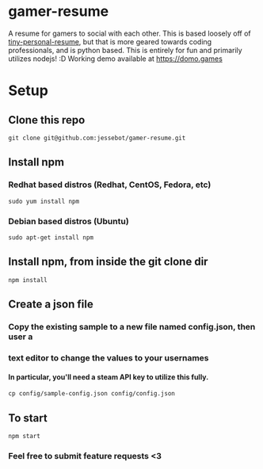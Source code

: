 # gamer-resume
A resume for gamers to social with each other. This is based loosely off of
[tiny-personal-resume](https://github.com/jessebot/tiny_personal_website), but
that is more geared towards coding professionals, and is python based.
This is entirely for fun and primarily utilizes nodejs! :D
Working demo available at https://domo.games

# Setup

## Clone this repo

`git clone git@github.com:jessebot/gamer-resume.git`

## Install npm

### Redhat based distros (Redhat, CentOS, Fedora, etc)

`sudo yum install npm`

### Debian based distros (Ubuntu)

`sudo apt-get install npm`

## Install npm, from inside the git clone dir

`npm install`

## Create a json file
### Copy the existing sample to a new file named config.json, then user a
### text editor to change the values to your usernames
#### In particular, you'll need a steam API key to utilize this fully.

`cp config/sample-config.json config/config.json`

## To start

`npm start`

### Feel free to submit feature requests &lt;3
